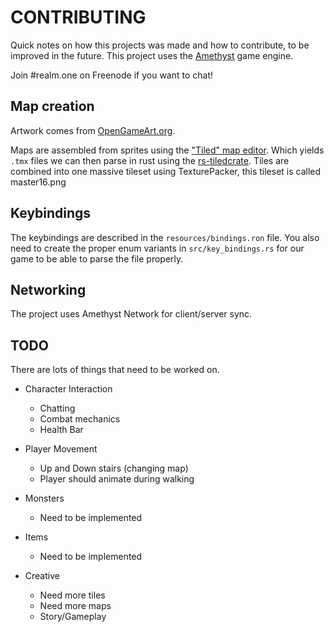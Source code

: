 # CONTRIBUTING
Quick notes on how this projects was made and how to contribute, to be improved in the future. This project uses the [Amethyst](https://amethyst.rs/) game engine.

Join #realm.one on Freenode if you want to chat!

## Map creation
Artwork comes from [OpenGameArt.org](https://opengameart.org/content/tiny-16-basic).

Maps are assembled from sprites using the ["Tiled" map editor](https://www.mapeditor.org/). Which yields `.tmx` files we can then parse in rust using the [rs-tiledcrate](https://github.com/mattyhall/rs-tiled). Tiles are combined into one massive tileset using TexturePacker, this tileset is called master16.png

## Keybindings
The keybindings are described in the `resources/bindings.ron` file. You also need to create the proper enum variants in `src/key_bindings.rs` for our game to be able to parse the file properly.

## Networking
The project uses Amethyst Network for client/server sync.

## TODO
There are lots of things that need to be worked on.

- Character Interaction
  - Chatting
  - Combat mechanics
  - Health Bar
 
- Player Movement
  - Up and Down stairs (changing map)
  - Player should animate during walking

- Monsters
  - Need to be implemented

- Items
  - Need to be implemented
 
- Creative
  - Need more tiles
  - Need more maps
  - Story/Gameplay
